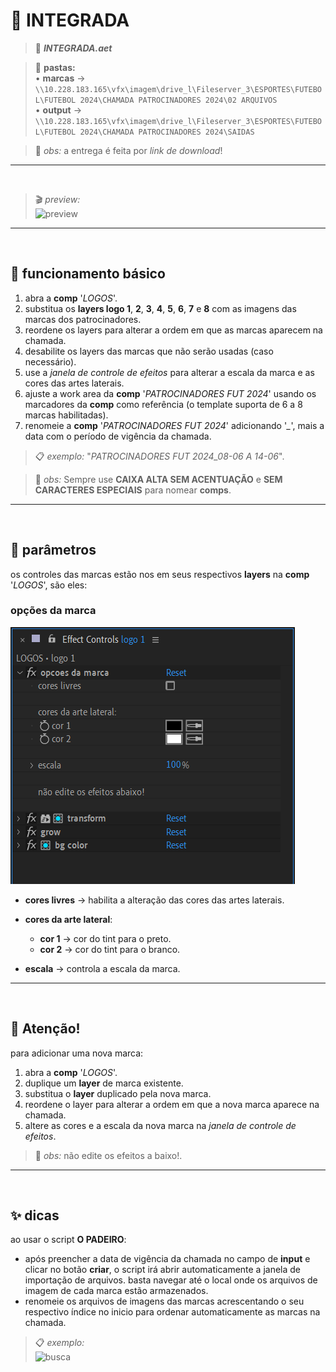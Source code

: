 # 📓 INTEGRADA

> 📑 ***INTEGRADA.aet***

> 📂 **pastas:**\
> • **marcas** → `\\10.228.183.165\vfx\imagem\drive_l\Fileserver_3\ESPORTES\FUTEBOL\FUTEBOL 2024\CHAMADA PATROCINADORES 2024\02 ARQUIVOS`\
> • **output** → `\\10.228.183.165\vfx\imagem\drive_l\Fileserver_3\ESPORTES\FUTEBOL\FUTEBOL 2024\CHAMADA PATROCINADORES 2024\SAIDAS`

> 🚩 *obs:* a entrega é feita por *link de download*!

---

<br>

> 🎬 *preview:*\
> ![preview](INTEGRADA/preview.gif)

---

<br>

## 📍 funcionamento básico

1. abra a **comp** '*LOGOS*'.
2. substitua os **layers logo 1**, **2**, **3**, **4**, **5**, **6**, **7** e **8** com as imagens das marcas dos patrocinadores.
3. reordene os layers para alterar a ordem em que as marcas aparecem na chamada.
4. desabilite os layers das marcas que não serão usadas (caso necessário).
5. use a *janela de controle de efeitos* para alterar a escala da marca e as cores das artes laterais.
6. ajuste a work area da **comp** '*PATROCINADORES FUT 2024*' usando os marcadores da **comp** como referência (o template suporta de 6 a 8 marcas habilitadas).
7. renomeie a **comp** '*PATROCINADORES FUT 2024*' adicionando '*_*', mais a data com o período de vigência da chamada.

> 📋 *exemplo:* "*PATROCINADORES FUT 2024_08-06 A 14-06*".

> 🚩 *obs:* Sempre use **CAIXA ALTA SEM ACENTUAÇÃO** e **SEM CARACTERES ESPECIAIS** para nomear **comps**.

---

<br>

## 📍 parâmetros

os controles das marcas estão nos em seus respectivos **layers** na **comp** '*LOGOS*', são eles:

### opções da marca

![fx1](<INTEGRADA/opcoes da marca.png>)

- **cores livres** → habilita a alteração das cores das artes laterais.
- **cores da arte lateral**:

  - **cor 1** → cor do tint para o preto.
  - **cor 2** → cor do tint para o branco.

- **escala** → controla a escala da marca.

---

<br>

## 🚨 Atenção!

para adicionar uma nova marca:

  1. abra a **comp** '*LOGOS*'.
  2. duplique um **layer** de marca existente.
  3. substitua o **layer** duplicado pela nova marca.
  4. reordene o layer para alterar a ordem em que a nova marca aparece na chamada.
  5. altere as cores e a escala da nova marca na *janela de controle de efeitos*.

> 🚩 *obs:* não edite os efeitos a baixo!.

---

<br>

## ✨ dicas

ao usar o script **O PADEIRO**:

- após preencher a data de vigência da chamada no campo de **input** e clicar no botão **criar**, o script irá abrir automaticamente a janela de importação de arquivos. basta navegar até o local onde os arquivos de imagem de cada marca estão armazenados.
- renomeie os arquivos de imagens das marcas acrescentando o seu respectivo índice no inicio para ordenar automaticamente as marcas na chamada.

> 📋 *exemplo:*\
> ![busca](<INTEGRADA/importar-marcas.gif>)
